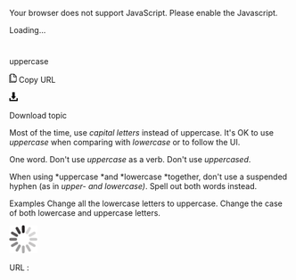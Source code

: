Your browser does not support JavaScript. Please enable the Javascript.

Loading...

# 

uppercase

![Copy URL](uppercase_files/Copy.png)
Copy URL

![Download](uppercase_files/Download.png)

Download topic

Most of the time, use *capital letters* instead of uppercase. It's OK to use *uppercase* when comparing with *lowercase* or to follow the UI. 

One word. Don't use *uppercase* as a verb. Don't use *uppercased*. 

When using *uppercase *and *lowercase *together, don't use a suspended hyphen (as in *upper- and lowercase)*. Spell out both words instead. 

Examples
Change all the lowercase letters to uppercase.
Change the case of both lowercase and uppercase letters. 

![In progress](uppercase_files/activity-large.gif)

URL :
